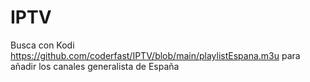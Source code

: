 # IPTV

Busca con Kodi https://github.com/coderfast/IPTV/blob/main/playlistEspana.m3u para añadir los canales generalista de España
